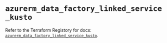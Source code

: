 # `azurerm_data_factory_linked_service_kusto`

Refer to the Terraform Registory for docs: [`azurerm_data_factory_linked_service_kusto`](https://registry.terraform.io/providers/hashicorp/azurerm/3.66.0/docs/resources/data_factory_linked_service_kusto).
